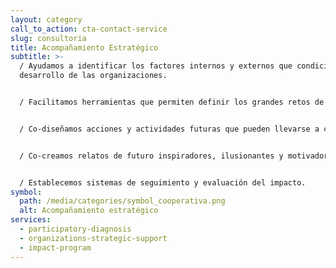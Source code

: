 ```yaml
---
layout: category
call_to_action: cta-contact-service
slug: consultoria
title: Acompañamiento Estratégico
subtitle: >-
  / Ayudamos a identificar los factores internos y externos que condicionan el
  desarrollo de las organizaciones. 


  / Facilitamos herramientas que permiten definir los grandes retos de la organización. 


  / Co-diseñamos acciones y actividades futuras que pueden llevarse a cabo. 


  / Co-creamos relatos de futuro inspiradores, ilusionantes y motivadores. 


  / Establecemos sistemas de seguimiento y evaluación del impacto.
symbol:
  path: /media/categories/symbol_cooperativa.png
  alt: Acompañamiento estratégico
services:
  - participatory-diagnosis
  - organizations-strategic-support
  - impact-program
---
```

